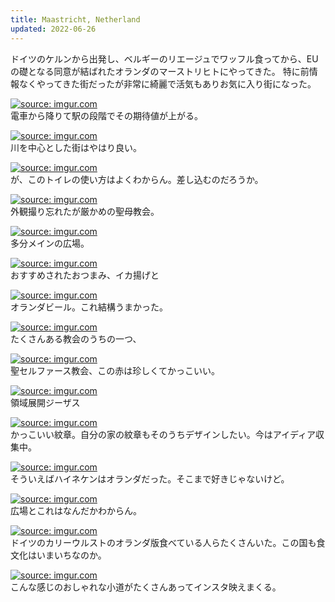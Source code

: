 ```yaml
---
title: Maastricht, Netherland
updated: 2022-06-26
---
```


ドイツのケルンから出発し、ベルギーのリエージュでワッフル食ってから、EU の礎となる同意が結ばれたオランダのマーストリヒトにやってきた。
特に前情報なくやってきた街だったが非常に綺麗で活気もありお気に入り街になった。

<a href="https://imgur.com/N6AySHY"><img src="https://i.imgur.com/N6AySHY.png" title="source: imgur.com" /></a>  
電車から降りて駅の段階でその期待値が上がる。

<a href="https://imgur.com/NcP6aEV"><img src="https://i.imgur.com/NcP6aEV.png" title="source: imgur.com" /></a>  
川を中心とした街はやはり良い。

<a href="https://imgur.com/osVXAL5"><img src="https://i.imgur.com/osVXAL5.png" title="source: imgur.com" /></a>  
が、このトイレの使い方はよくわからん。差し込むのだろうか。

<a href="https://imgur.com/6IH8Ecw"><img src="https://i.imgur.com/6IH8Ecw.png" title="source: imgur.com" /></a>  
外観撮り忘れたが厳かめの聖母教会。

<a href="https://imgur.com/2dTY5TG"><img src="https://i.imgur.com/2dTY5TG.png" title="source: imgur.com" /></a>  
多分メインの広場。

<a href="https://imgur.com/at28gEa"><img src="https://i.imgur.com/at28gEa.jpg" title="source: imgur.com" /></a>  
おすすめされたおつまみ、イカ揚げと

<a href="https://imgur.com/qai5xJj"><img src="https://i.imgur.com/qai5xJj.png" title="source: imgur.com" /></a>  
オランダビール。これ結構うまかった。

<a href="https://imgur.com/IoTXGdn"><img src="https://i.imgur.com/IoTXGdn.png" title="source: imgur.com" /></a>  
たくさんある教会のうちの一つ、

<a href="https://imgur.com/SbBUtfz"><img src="https://i.imgur.com/SbBUtfz.png" title="source: imgur.com" /></a>  
聖セルファース教会、この赤は珍しくてかっこいい。

<a href="https://imgur.com/JXYN8O3"><img src="https://i.imgur.com/JXYN8O3.png" title="source: imgur.com" /></a>  
領域展開ジーザス

<a href="https://imgur.com/cLXadIv"><img src="https://i.imgur.com/cLXadIv.png" title="source: imgur.com" /></a>  
かっこいい紋章。自分の家の紋章もそのうちデザインしたい。今はアイディア収集中。

<a href="https://imgur.com/Mn9iCFF"><img src="https://i.imgur.com/Mn9iCFF.png" title="source: imgur.com" /></a>  
そういえばハイネケンはオランダだった。そこまで好きじゃないけど。

<a href="https://imgur.com/aVyRayr"><img src="https://i.imgur.com/aVyRayr.png" title="source: imgur.com" /></a>  
広場とこれはなんだかわからん。

<a href="https://imgur.com/ARkf9TR"><img src="https://i.imgur.com/ARkf9TR.png" title="source: imgur.com" /></a>  
ドイツのカリーウルストのオランダ版食べている人らたくさんいた。この国も食文化はいまいちなのか。

<a href="https://imgur.com/RPR516L"><img src="https://i.imgur.com/RPR516L.png" title="source: imgur.com" /></a>  
こんな感じのおしゃれな小道がたくさんあってインスタ映えまくる。
